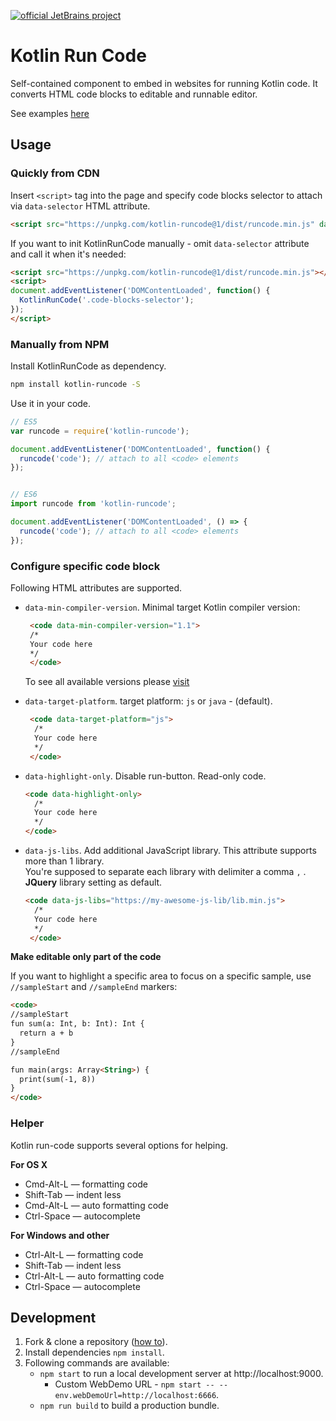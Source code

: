 [![official JetBrains project](http://jb.gg/badges/official-plastic.svg)](https://confluence.jetbrains.com/display/ALL/JetBrains+on+GitHub)

# Kotlin Run Code

Self-contained component to embed in websites for running Kotlin code. It converts 
HTML code blocks to editable and runnable editor.

See examples [here](https://jetbrains.github.io/kotlin-runcode/examples/)
## Usage

### Quickly from CDN

Insert `<script>` tag into the page and specify code blocks selector to attach via `data-selector` HTML attribute.

```html
<script src="https://unpkg.com/kotlin-runcode@1/dist/runcode.min.js" data-selector="code"></script>
```

If you want to init KotlinRunCode manually - omit `data-selector` attribute and call it when it's needed:

```html
<script src="https://unpkg.com/kotlin-runcode@1/dist/runcode.min.js"></script>
<script>
document.addEventListener('DOMContentLoaded', function() {
  KotlinRunCode('.code-blocks-selector');
});
</script>
```

### Manually from NPM

Install KotlinRunCode as dependency.

```bash
npm install kotlin-runcode -S
```

Use it in your code.

```js
// ES5
var runcode = require('kotlin-runcode');

document.addEventListener('DOMContentLoaded', function() {
  runcode('code'); // attach to all <code> elements
});


// ES6
import runcode from 'kotlin-runcode';

document.addEventListener('DOMContentLoaded', () => {
  runcode('code'); // attach to all <code> elements
});
```

### Configure specific code block

Following HTML attributes are supported.
- `data-min-compiler-version`. Minimal target Kotlin compiler version:

   ```html
    <code data-min-compiler-version="1.1">
    /*
    Your code here
    */
    </code>
    ```
  To see all available versions please [visit](https://try.kotlinlang.org/kotlinServer?type=getKotlinVersions)
- `data-target-platform`. target platform: `js` or `java` - (default).

  ```html
   <code data-target-platform="js">
    /*
    Your code here
    */
   </code>
   ```
- `data-highlight-only`. Disable run-button.  Read-only code.

  ```html
  <code data-highlight-only>
    /*
    Your code here
    */
  </code>

- `data-js-libs`. Add additional JavaScript library. This attribute supports more than 1 library.  
You're supposed to separate each library with delimiter a comma `,` . 
**JQuery** library setting as default.
 
  ```html
  <code data-js-libs="https://my-awesome-js-lib/lib.min.js"> 
    /*
    Your code here
    */
   </code>
  ```

**Make editable only part of the code**

If you want to highlight a specific area to focus on a specific sample, use `//sampleStart` and `//sampleEnd` markers:

```html
<code>
//sampleStart
fun sum(a: Int, b: Int): Int {
  return a + b
}
//sampleEnd

fun main(args: Array<String>) {
  print(sum(-1, 8))
}
</code>
```

### Helper

Kotlin run-code supports several options for helping.

  **For OS X**
  
  - Cmd-Alt-L   — formatting code
  - Shift-Tab   — indent less
  - Cmd-Alt-L   — auto formatting code
  - Ctrl-Space  — autocomplete 
  
  **For Windows and other**
  
  - Ctrl-Alt-L  — formatting code
  - Shift-Tab   — indent less
  - Ctrl-Alt-L  — auto formatting code
  - Ctrl-Space  — autocomplete 
 

## Development

1. Fork & clone a repository ([how to](https://help.github.com/articles/fork-a-repo)).
2. Install dependencies `npm install`.
3. Following commands are available:
   - `npm start` to run a local development server at http://localhost:9000.
      - Custom WebDemo URL - `npm start -- --env.webDemoUrl=http://localhost:6666`. 
   - `npm run build` to build a production bundle.

